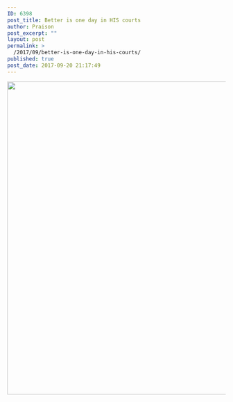 ```yaml
---
ID: 6398
post_title: Better is one day in HIS courts
author: Praison
post_excerpt: ""
layout: post
permalink: >
  /2017/09/better-is-one-day-in-his-courts/
published: true
post_date: 2017-09-20 21:17:49
---
```

<img src="http://ift.tt/2xnuZ0L" class="aligncenter size-large" width="720"><br>